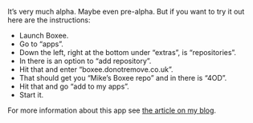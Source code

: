 It’s very much alpha. Maybe even pre-alpha. But if you want to try it out here are the instructions:

* Launch Boxee.
* Go to “apps”.
* Down the left, right at the bottom under “extras”, is “repositories”.
* In there is an option to “add repository”.
* Hit that and enter “boxee.donotremove.co.uk”.
* That should get you “Mike’s Boxee repo” and in there is “4OD”.
* Hit that and go “add to my apps”.
* Start it.

For more information about this app see [the article on my blog](http://donotremove.co.uk/weblog/4od-on-boxee).